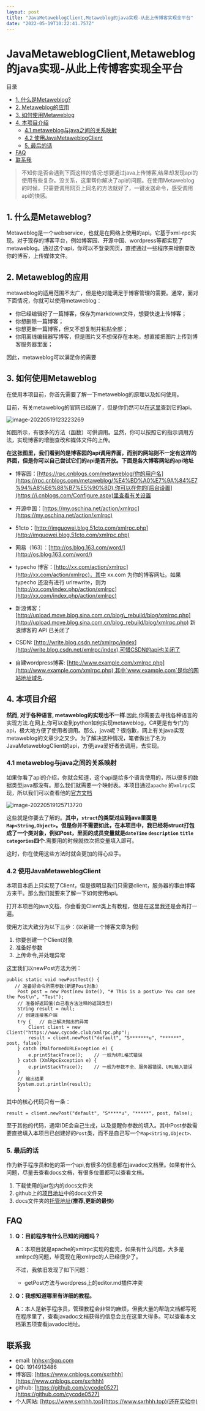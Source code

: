 ```yaml
---
layout: post
title: "JavaMetaweblogClient,Metaweblog的java实现-从此上传博客实现全平台"
date: "2022-05-19T10:22:41.757Z"
---
```

JavaMetaweblogClient,Metaweblog的java实现-从此上传博客实现全平台
==================================================

目录

*   [1\. 什么是Metaweblog?](#1-什么是metaweblog)
*   [2\. Metaweblog的应用](#2-metaweblog的应用)
*   [3\. 如何使用Metaweblog](#3-如何使用metaweblog)
*   [4\. 本项目介绍](#4-本项目介绍)
    *   [4.1 metaweblog与java之间的关系映射](#41-metaweblog与java之间的关系映射)
    *   [4.2 使用JavaMetaweblogClient](#42-使用javametaweblogclient)
    *   [5\. 最后的话](#5-最后的话)
*   [FAQ](#faq)
*   [联系我](#联系我)

> 不知你是否会遇到下面这样的情况:想要通过java上传博客,结果却发现api的使用有些复杂。没关系，这里帮你解决了api的问题。在使用Metaweblog的时候，只需要调用网页上同名的方法就好了，一键发送命令，感受调用api的快感。

1\. 什么是Metaweblog?
------------------

Metaweblog是一个webservice，也就是在网络上使用的api。它基于xml-rpc实现。对于现存的博客平台，例如博客园、开源中国、wordpress等都实现了metaweblog。通过这个api，你可以不登录网页，直接通过一些程序来增删查改你的博客，上传媒体文件。

2\. Metaweblog的应用
-----------------

metaweblog的适用范围不太广，但是绝对能满足于博客管理的需要。通常，面对下面情况，你就可以使用metaweblog：

*   你已经编辑好了一篇博客，保存为markdown文件，想要快速上传博客；
*   你想删除一篇博客；
*   你想更新一篇博客，但又不想复制并粘贴全部；
*   你用离线编辑器写博客，但是图片又不想保存在本地，想直接把图片上传到博客服务器里面；

因此，metaweblog可以满足你的需要

3\. 如何使用Metaweblog
------------------

在使用本项目前，你首先需要了解一下metaweblog的原理以及如何使用。

目前，有关metaweblog的官网已经崩了，但是你仍然可以[在这里](https://rpc.cnblogs.com/metaweblog/example)查到它的api。

![image-20220519123223269](https://img2022.cnblogs.com/blog/2854299/202205/2854299-20220519123224856-94407514.png)

如图所示，有很多的方法（函数）可供调用。显然，你可以按照它的指示调用方法，实现博客的增删查改和媒体文件的上传。

**在这张图里，我们看到的是博客园的api调用界面，而别的网站则不一定有这样的界面，但是你可以自己尝试它们的api是否开放。下面是各大博客网站的api地址**

*   博客园：[https://rpc.cnblogs.com/metaweblog/你的用户名](https://rpc.cnblogs.com/metaweblog/%E4%BD%A0%E7%9A%84%E7%94%A8%E6%88%B7%E5%90%8D),你可以在你的[后台设置](https://i.cnblogs.com/Configure.aspx)里查看有关设置
    
*   开源中国：[https://my.oschina.net/action/xmlrpc](https://my.oschina.net/action/xmlrpc)
    
*   51cto：[http://imguowei.blog.51cto.com/xmlrpc.php](http://imguowei.blog.51cto.com/xmlrpc.php)
    
*   网易（163）：[http://os.blog.163.com/word/](http://os.blog.163.com/word/)
    
*   typecho 博客：[http://xx.com/action/xmlrpc](http://xx.com/action/xmlrpc)，其中 xx.com 为你的博客网址。如果 typecho 还没有进行 urlrewrite，则为 [http://xx.com/index.php/action/xmlrpc](http://xx.com/index.php/action/xmlrpc)
    
*   新浪博客： [http://upload.move.blog.sina.com.cn/blog\_rebuild/blog/xmlrpc.php](http://upload.move.blog.sina.com.cn/blog_rebuild/blog/xmlrpc.php) 新浪博客的 API 已关闭了
    
*   CSDN: [http://write.blog.csdn.net/xmlrpc/index](http://write.blog.csdn.net/xmlrpc/index),可惜CSDN的api也关闭了
    
*   自建wordpress博客: [http://www.example.com/xmlrpc.php](http://www.example.com/xmlrpc.php),其中`www.example.com`是你的网站地址域名.
    

4\. 本项目介绍
---------

**然而, 对于各种语言, metaweblog的实现也不一样**.因此,你需要去寻找各种语言的实现方法.在网上,你可以查到python如何实现metaweblog，C#更是有专门的api，极大地方便了使用者调用。那么，java呢？很抱歉，网上有关java实现metaweblog的文章少之又少。为了解决这种情况，笔者做出了名为JavaMetaweblogClient的api，方便java爱好者去调用，去实现。

### 4.1 metaweblog与java之间的关系映射

如果你看了api的介绍，你就会知道，这个api是给多个语言使用的，所以很多的数据类型java都没有。那么我们就需要一个映射表。本项目通过`apache` 的`xmlrpc`实现，所以我们可以查看他的[官方文档](https://ws.apache.org/xmlrpc/types.html)

![image-20220519125713720](https://img2022.cnblogs.com/blog/2854299/202205/2854299-20220519125715384-654727151.png)

这些就是你要去了解的。**其中，`struct`的类型对应到java里面是`Map<String,Object>`。但是你并不需要如此，在本项目中，我已经将struct打包成了一个类对象，例如Post，里面的成员变量就是`dateTime` `description` `title` `categories`四个**.需要用的时候就依次把变量填入即可。

这时，你在使用这些方法时就会更加的得心应手。

### 4.2 使用JavaMetaweblogClient

本项目本质上只实现了Client，但是很明显我们只需要client，服务器的事由博客方来干。那么我们就要来了解一下如何使用api。

打开本项目的java文档，你会看见Client类上有教程，但是在这里我还是会再打一遍。

使用方法大致分为以下三步：(以新建一个博客文章为例)

1.  你要创建一个Client对象
2.  准备好参数
3.  上传命令,并处理异常

这里我们以newPost方法为例：

    public static void newPostTest() {
       // 准备好命令所需参数(新建Post对象)
        Post post = new Post(new Date(), "# This is a post\n> You can see the Post\n", "Test");
        // 准备好返回值(自己看方法注释的返回类型)
        String result = null;
        // 创建连接客户端
        try {   // 自己解决抛出的异常
            Client client = new Client("https://www.cycode.club/xmlrpc.php");
            result = client.newPost("default", "S*******u", "******", post, false);
        } catch (MalformedURLException e) {
            e.printStackTrace();    // 一般为URL格式错误
        } catch (XmlRpcException e) {
            e.printStackTrace();    // 一般为参数不全、服务器错误、URL输入错误
        }
        // 输出结果
        System.out.println(result);
        }
    

其中的核心代码只有一条：

    result = client.newPost("default", "S*****u", "*****", post, false);
    

至于其他的代码，通常IDE会自己生成，以及提醒你参数的填入。其中Post参数需要直接填入本项目已创建好的`Post`类，而不是自己写一个`Map<String,Object>`.

### 5\. 最后的话

作为新手程序员和他的第一个api,有很多的信息都在javadoc文档里。如果有什么问题，尽量去查看docs文档，有很多位置都可以查看文档。

1.  下载使用的jar包内的docs文件夹
2.  github上的[项目地址](https://github.com/cycode0527/JavaMetaweblogClient)中的docs文件夹
3.  docs文件夹的[托管地址](https://www.sxrhhh.top/JavaMetaweblogClient/docs)**(推荐,更新的最快)**

FAQ
---

1.  **Q：目前程序有什么已知的问题吗？**
    
    **A**：本项目就是apache的xmlrpc实现的套壳，如果有什么问题，大多是xmlrpc的问题，毕竟现在用xmlrpc的人已经很少了。
    
    不过，我依旧发现了如下问题：
    
    *   getPost方法与wordpress上的editor.md插件冲突
2.  **Q：我想知道哪里有详细的教程。**
    
    **A**：本人是新手程序员，管理教程会非常的麻烦，但我大量的帮助文档都写死在程序里了，查看javadoc文档获得的信息会比在这里大得多。可以查看本文档第五项查看javadoc地址。
    

联系我
---

*   email: [hhhsxr@qq.com](mailto:hhhsxr@qq.com)
*   QQ: 1914913486
*   博客园: [https://www.cnblogs.com/sxrhhh](https://www.cnblogs.com/sxrhhh)
*   github: [https://github.com/cycode0527](https://github.com/cycode0527)
*   个人网站: [https://www.sxrhhh.top](https://www.sxrhhh.top)(还在实验中)